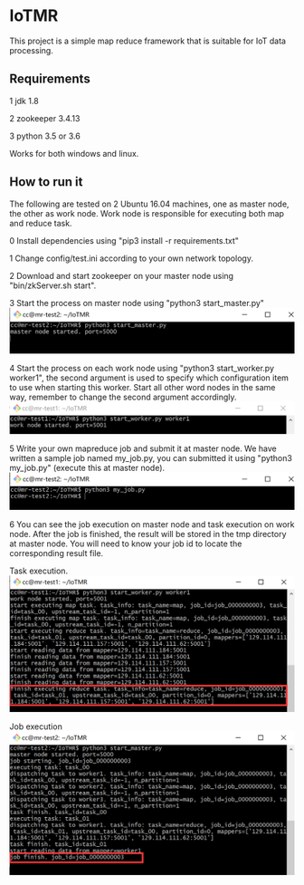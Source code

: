 # IoTMR

This project is a simple map reduce framework that is suitable for IoT data processing.

## Requirements

1 jdk 1.8

2 zookeeper 3.4.13

3 python 3.5 or 3.6

Works for both windows and linux.

## How to run it

The following are tested on 2 Ubuntu 16.04 machines, one as master node, the other as work node. Work node is responsible for executing both map and reduce task.

0 Install dependencies using "pip3 install -r requirements.txt"

1 Change config/test.ini according to your own network topology. 

2 Download and start zookeeper on your master node using "bin/zkServer.sh start".

3 Start the process on master node using "python3 start_master.py"
![alt text](img/start_master.png)

4 Start the process on each work node using "python3 start_worker.py worker1", the second argument is used to specify which configuration item to use when starting this worker. Start all other word nodes in the same way, remember to change the second argument accordingly.
![alt text](img/start_worker.png)

5 Write your own mapreduce job and submit it at master node. We have written a sample job named my_job.py, you can submitted it using "python3 my_job.py" (execute this at master node). 
![alt text](img/submit_job.png)

6 You can see the job execution on master node and task execution on work node. After the job is finished, the result will be stored in the tmp directory at master node. You will need to know your job id to locate the corresponding result file.

Task execution.
![alt text](img/task_finish.png)

Job execution
![alt text](img/job_finish.png)
